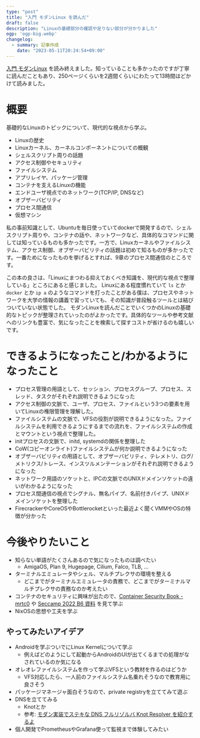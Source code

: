 ```yaml
---
type: "post"
title: "入門 モダンLinux を読んだ"
draft: false
description: "Linuxの基礎部分の確認や足りない部分が分かりました"
ogp: 'ogp-big.webp'
changelog:
  - summary: 記事作成
    date: "2023-05-11T20:24:54+09:00"
---
```


<!-- titleは自動で入る -->

[入門 モダンLinux](https://www.oreilly.co.jp/books/9784814400218/) を読み終えました。知っていることも多かったのですが丁寧に読んだこともあり、250ページくらいを2週間くらいにわたって13時間ほどかけて読みました。

# 概要

基礎的なLinuxのトピックについて、現代的な視点から学ぶ。

- Linuxの歴史
- Linuxカーネル、カーネルコンポーネントについての概観
- シェルスクリプト周りの話題
- アクセス制御やセキュリティ
- ファイルシステム
- アプリレイヤ、パッケージ管理
- コンテナを支えるLinuxの機能
- エンドユーザ視点でのネットワーク(TCP/IP, DNSなど)
- オブザーバビリティ
- プロセス間通信
- 仮想マシン

私の事前知識として、Ubuntuを毎日使っていてdockerで開発するので、シェルスクリプト周りや、コンテナの話や、ネットワークなど、具体的なコマンドに関しては知っているものも多かったです。一方で、Linuxカーネルやファイルシステム、アクセス制御、オブザーバビリティの話題は初めて知るものが多かったです。一番ためになったものを挙げるとすれば、9章のプロセス間通信のところです。

この本の良さは、「Linuxにまつわる抑えておくべき知識を、現代的な視点で整理している」ところにあると感じました。
Linuxにある程度慣れていて `ls` とか `docker` とか `ip a` のようなコマンドを打ったことがある僕は、プロセスやネットワークを大学の情報の講義で習っていても、その知識が普段触るツールとは結びついていない状態でした。
モダンLinuxを読んだことでいくつかのLinuxの基礎的なトピックが整理されていったのがよかったです。具体的なツールや参考文献へのリンクも豊富で、気になったことを検索して探すコストが省けるのも嬉しいです。

# できるようになったこと/わかるようになったこと

- プロセス管理の用語として、セッション、プロセスグループ、プロセス、スレッド、タスクがそれぞれ説明できるようになった
- アクセス制御の文脈で、ユーザ、プロセス、ファイルという3つの要素を用いてLinuxの権限管理を理解した。
- ファイルシステムの文脈で、VFSの役割が説明できるようになった。ファイルシステムを利用できるようにするまでの流れを、ファイルシステムの作成とマウントという視点で整理した。
- initプロセスの文脈で、initd, systemdの関係を整理した
- CoW(コピーオンライト)ファイルシステムが何か説明できるようになった
- オブザーバビリティの用語として、オブザーバビリティ、テレメトリ、ログ/メトリクス/トレース、インスツルメンテーションがそれぞれ説明できるようになった
- ネットワーク用語のソケットと、IPCの文脈でのUNIXドメインソケットの違いがわかるようになった
- プロセス間通信の視点でシグナル、無名パイプ、名前付きパイプ、UNIXドメインソケットを整理した
- FirecrackerやCoreOSやBottlerocketといった最近よく聞くVMMやOSの特徴が分かった

# 今後やりたいこと

- 知らない単語がたくさんあるので気になったものは調べたい
  - AmigaOS, Plan 9, Hugepage, Cilium, Falco, TLB, ...
- ターミナルエミュレータやシェル、マルチプレクサの環境を整える
  - どこまでがターミナルエミュレータの責務で、どこまでがターミナルマルチプレクサの責務なのか考えたい
- コンテナのセキュリティに興味が出たので、[Container Security Book - mrtc0](https://container-security.dev/) や [Seccamp 2022 B6 資料](https://github.com/mrtc0/seccamp-2022) を見て学ぶ
- NixOSの思想や工夫を学ぶ

## やってみたいアイデア

- Androidを学ぶついでにLinux Kernelについて学ぶ
  - 例えばどのようにして起動からAndroidのUIが出てくるまでの処理がなされているのか気になる
- オレオレファイルシステムを作って学ぶVFSという教材を作るのはどうか
  - VFS対応したら、一人前のファイルシステム名乗れそうなので教育用に良さそう
- パッケージマネージャ面白そうなので、private registryを立ててみて遊ぶ
- DNSを立ててみる
  - Knotとか
  - 参考: [モダン実装でステキな DNS フルリゾルバ Knot Resolver を紹介するよ](https://engineers.ntt.com/entry/2021/12/23/164901)
- 個人開発でPrometheusやGrafana使って監視まで体験してみたい
